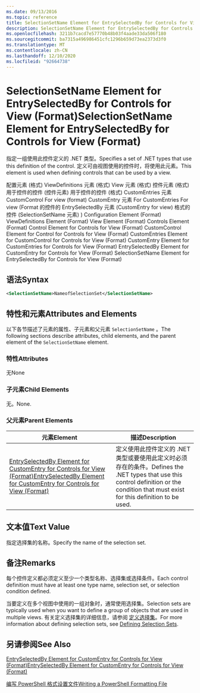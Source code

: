 ```yaml
---
ms.date: 09/13/2016
ms.topic: reference
title: SelectionSetName Element for EntrySelectedBy for Controls for View (Format)
description: SelectionSetName Element for EntrySelectedBy for Controls for View (Format)
ms.openlocfilehash: 3211b7cacd7e57770b48b03f4aade33da506f180
ms.sourcegitcommit: ba7315a496986451cfc1296b659d73ea2373d3f0
ms.translationtype: MT
ms.contentlocale: zh-CN
ms.lasthandoff: 12/10/2020
ms.locfileid: "92664738"
---
```

# <a name="selectionsetname-element-for-entryselectedby-for-controls-for-view-format"></a><span data-ttu-id="d4b5c-103">SelectionSetName Element for EntrySelectedBy for Controls for View (Format)</span><span class="sxs-lookup"><span data-stu-id="d4b5c-103">SelectionSetName Element for EntrySelectedBy for Controls for View (Format)</span></span>

<span data-ttu-id="d4b5c-104">指定一组使用此控件定义的 .NET 类型。</span><span class="sxs-lookup"><span data-stu-id="d4b5c-104">Specifies a set of .NET types that use this definition of the control.</span></span> <span data-ttu-id="d4b5c-105">定义可由视图使用的控件时，将使用此元素。</span><span class="sxs-lookup"><span data-stu-id="d4b5c-105">This element is used when defining controls that can be used by a view.</span></span>

<span data-ttu-id="d4b5c-106">配置元素 (格式) ViewDefinitions 元素 (格式) View 元素 (格式) 控件元素 (格式) 用于控件的控件 (控件元素) 用于控件的控件 (格式) CustomEntries 元素 CustomControl For view (format) CustomEntry 元素 For CustomEntries For view (Format 的控件的 EntrySelectedBy 元素 (CustomEntry for view) 格式的控件 (SelectionSetName 元素) ) </span><span class="sxs-lookup"><span data-stu-id="d4b5c-106">Configuration Element (Format) ViewDefinitions Element (Format) View Element (Format) Controls Element (Format) Control Element for Controls for View (Format) CustomControl Element for Control for Controls for View (Format) CustomEntries Element for CustomControl for Controls for View (Format) CustomEntry Element for CustomEntries for Controls for View (Format) EntrySelectedBy Element for CustomEntry for Controls for View (Format) SelectionSetName Element for EntrySelectedBy for Controls for View (Format)</span></span>

## <a name="syntax"></a><span data-ttu-id="d4b5c-107">语法</span><span class="sxs-lookup"><span data-stu-id="d4b5c-107">Syntax</span></span>

```xml
<SelectionSetName>NameofSelectionSet</SelectionSetName>

```

## <a name="attributes-and-elements"></a><span data-ttu-id="d4b5c-108">特性和元素</span><span class="sxs-lookup"><span data-stu-id="d4b5c-108">Attributes and Elements</span></span>

<span data-ttu-id="d4b5c-109">以下各节描述了元素的属性、子元素和父元素 `SelectionSetName` 。</span><span class="sxs-lookup"><span data-stu-id="d4b5c-109">The following sections describe attributes, child elements, and the parent element of the `SelectionSetName` element.</span></span>

### <a name="attributes"></a><span data-ttu-id="d4b5c-110">特性</span><span class="sxs-lookup"><span data-stu-id="d4b5c-110">Attributes</span></span>

<span data-ttu-id="d4b5c-111">无</span><span class="sxs-lookup"><span data-stu-id="d4b5c-111">None</span></span>

### <a name="child-elements"></a><span data-ttu-id="d4b5c-112">子元素</span><span class="sxs-lookup"><span data-stu-id="d4b5c-112">Child Elements</span></span>

<span data-ttu-id="d4b5c-113">无。</span><span class="sxs-lookup"><span data-stu-id="d4b5c-113">None.</span></span>

### <a name="parent-elements"></a><span data-ttu-id="d4b5c-114">父元素</span><span class="sxs-lookup"><span data-stu-id="d4b5c-114">Parent Elements</span></span>

|<span data-ttu-id="d4b5c-115">元素</span><span class="sxs-lookup"><span data-stu-id="d4b5c-115">Element</span></span>|<span data-ttu-id="d4b5c-116">描述</span><span class="sxs-lookup"><span data-stu-id="d4b5c-116">Description</span></span>|
|-------------|-----------------|
|[<span data-ttu-id="d4b5c-117">EntrySelectedBy Element for CustomEntry for Controls for View (Format)</span><span class="sxs-lookup"><span data-stu-id="d4b5c-117">EntrySelectedBy Element for CustomEntry for Controls for View (Format)</span></span>](./entryselectedby-element-for-customentry-for-controls-for-view-format.md)|<span data-ttu-id="d4b5c-118">定义使用此控件定义的 .NET 类型或要使用此定义时必须存在的条件。</span><span class="sxs-lookup"><span data-stu-id="d4b5c-118">Defines the .NET types that use this control definition or the condition that must exist for this definition to be used.</span></span>|

## <a name="text-value"></a><span data-ttu-id="d4b5c-119">文本值</span><span class="sxs-lookup"><span data-stu-id="d4b5c-119">Text Value</span></span>

<span data-ttu-id="d4b5c-120">指定选择集的名称。</span><span class="sxs-lookup"><span data-stu-id="d4b5c-120">Specify the name of the selection set.</span></span>

## <a name="remarks"></a><span data-ttu-id="d4b5c-121">备注</span><span class="sxs-lookup"><span data-stu-id="d4b5c-121">Remarks</span></span>

<span data-ttu-id="d4b5c-122">每个控件定义都必须定义至少一个类型名称、选择集或选择条件。</span><span class="sxs-lookup"><span data-stu-id="d4b5c-122">Each control definition must have at least one type name, selection set, or selection condition defined.</span></span>

<span data-ttu-id="d4b5c-123">当要定义在多个视图中使用的一组对象时，通常使用选择集。</span><span class="sxs-lookup"><span data-stu-id="d4b5c-123">Selection sets are typically used when you want to define a group of objects that are used in multiple views.</span></span> <span data-ttu-id="d4b5c-124">有关定义选择集的详细信息，请参阅 [定义选择集](./defining-selection-sets.md)。</span><span class="sxs-lookup"><span data-stu-id="d4b5c-124">For more information about defining selection sets, see [Defining Selection Sets](./defining-selection-sets.md).</span></span>

## <a name="see-also"></a><span data-ttu-id="d4b5c-125">另请参阅</span><span class="sxs-lookup"><span data-stu-id="d4b5c-125">See Also</span></span>

[<span data-ttu-id="d4b5c-126">EntrySelectedBy Element for CustomEntry for Controls for View (Format)</span><span class="sxs-lookup"><span data-stu-id="d4b5c-126">EntrySelectedBy Element for CustomEntry for Controls for View (Format)</span></span>](./entryselectedby-element-for-customentry-for-controls-for-view-format.md)

[<span data-ttu-id="d4b5c-127">编写 PowerShell 格式设置文件</span><span class="sxs-lookup"><span data-stu-id="d4b5c-127">Writing a PowerShell Formatting File</span></span>](./writing-a-powershell-formatting-file.md)
